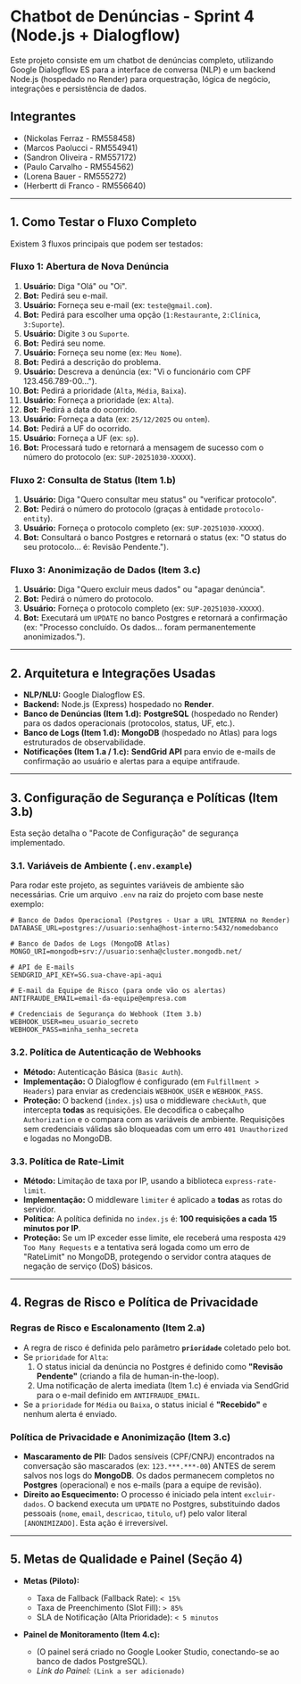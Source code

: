 # Chatbot de Denúncias - Sprint 4 (Node.js + Dialogflow)

Este projeto consiste em um chatbot de denúncias completo, utilizando Google Dialogflow ES para a interface de conversa (NLP) e um backend Node.js (hospedado no Render) para orquestração, lógica de negócio, integrações e persistência de dados.

## Integrantes

* (Nickolas Ferraz - RM558458)
* (Marcos Paolucci - RM554941)
* (Sandron Oliveira - RM557172)
* (Paulo Carvalho - RM554562)
* (Lorena Bauer - RM555272)
* (Herbertt di Franco - RM556640)

---

## 1. Como Testar o Fluxo Completo

Existem 3 fluxos principais que podem ser testados:

### Fluxo 1: Abertura de Nova Denúncia

1.  **Usuário:** Diga "Olá" ou "Oi".
2.  **Bot:** Pedirá seu e-mail.
3.  **Usuário:** Forneça seu e-mail (ex: `teste@gmail.com`).
4.  **Bot:** Pedirá para escolher uma opção (`1:Restaurante`, `2:Clínica`, `3:Suporte`).
5.  **Usuário:** Digite `3` ou `Suporte`.
6.  **Bot:** Pedirá seu nome.
7.  **Usuário:** Forneça seu nome (ex: `Meu Nome`).
8.  **Bot:** Pedirá a descrição do problema.
9.  **Usuário:** Descreva a denúncia (ex: "Vi o funcionário com CPF 123.456.789-00...").
10. **Bot:** Pedirá a prioridade (`Alta`, `Média`, `Baixa`).
11. **Usuário:** Forneça a prioridade (ex: `Alta`).
12. **Bot:** Pedirá a data do ocorrido.
13. **Usuário:** Forneça a data (ex: `25/12/2025` ou `ontem`).
14. **Bot:** Pedirá a UF do ocorrido.
15. **Usuário:** Forneça a UF (ex: `sp`).
16. **Bot:** Processará tudo e retornará a mensagem de sucesso com o número do protocolo (ex: `SUP-20251030-XXXXX`).

### Fluxo 2: Consulta de Status (Item 1.b)

1.  **Usuário:** Diga "Quero consultar meu status" ou "verificar protocolo".
2.  **Bot:** Pedirá o número do protocolo (graças à entidade `protocolo-entity`).
3.  **Usuário:** Forneça o protocolo completo (ex: `SUP-20251030-XXXXX`).
4.  **Bot:** Consultará o banco Postgres e retornará o status (ex: "O status do seu protocolo... é: Revisão Pendente.").

### Fluxo 3: Anonimização de Dados (Item 3.c)

1.  **Usuário:** Diga "Quero excluir meus dados" ou "apagar denúncia".
2.  **Bot:** Pedirá o número do protocolo.
3.  **Usuário:** Forneça o protocolo completo (ex: `SUP-20251030-XXXXX`).
4.  **Bot:** Executará um `UPDATE` no banco Postgres e retornará a confirmação (ex: "Processo concluído. Os dados... foram permanentemente anonimizados.").

---

## 2. Arquitetura e Integrações Usadas

* **NLP/NLU:** Google Dialogflow ES.
* **Backend:** Node.js (Express) hospedado no **Render**.
* **Banco de Denúncias (Item 1.d):** **PostgreSQL** (hospedado no Render) para os dados operacionais (protocolos, status, UF, etc.).
* **Banco de Logs (Item 1.d):** **MongoDB** (hospedado no Atlas) para logs estruturados de observabilidade.
* **Notificações (Item 1.a / 1.c):** **SendGrid API** para envio de e-mails de confirmação ao usuário e alertas para a equipe antifraude.

---

## 3. Configuração de Segurança e Políticas (Item 3.b)

Esta seção detalha o "Pacote de Configuração" de segurança implementado.

### 3.1. Variáveis de Ambiente (`.env.example`)
Para rodar este projeto, as seguintes variáveis de ambiente são necessárias. Crie um arquivo `.env` na raiz do projeto com base neste exemplo:

```.env
# Banco de Dados Operacional (Postgres - Usar a URL INTERNA no Render)
DATABASE_URL=postgres://usuario:senha@host-interno:5432/nomedobanco

# Banco de Dados de Logs (MongoDB Atlas)
MONGO_URI=mongodb+srv://usuario:senha@cluster.mongodb.net/

# API de E-mails
SENDGRID_API_KEY=SG.sua-chave-api-aqui

# E-mail da Equipe de Risco (para onde vão os alertas)
ANTIFRAUDE_EMAIL=email-da-equipe@empresa.com

# Credenciais de Segurança do Webhook (Item 3.b)
WEBHOOK_USER=meu_usuario_secreto
WEBHOOK_PASS=minha_senha_secreta
```

### 3.2. Política de Autenticação de Webhooks
* **Método:** Autenticação Básica (`Basic Auth`).
* **Implementação:** O Dialogflow é configurado (em `Fulfillment > Headers`) para enviar as credenciais `WEBHOOK_USER` e `WEBHOOK_PASS`.
* **Proteção:** O backend (`index.js`) usa o middleware `checkAuth`, que intercepta **todas** as requisições. Ele decodifica o cabeçalho `Authorization` e o compara com as variáveis de ambiente. Requisições sem credenciais válidas são bloqueadas com um erro `401 Unauthorized` e logadas no MongoDB.

### 3.3. Política de Rate-Limit
* **Método:** Limitação de taxa por IP, usando a biblioteca `express-rate-limit`.
* **Implementação:** O middleware `limiter` é aplicado a **todas** as rotas do servidor.
* **Política:** A política definida no `index.js` é: **100 requisições a cada 15 minutos por IP**.
* **Proteção:** Se um IP exceder esse limite, ele receberá uma resposta `429 Too Many Requests` e a tentativa será logada como um erro de "RateLimit" no MongoDB, protegendo o servidor contra ataques de negação de serviço (DoS) básicos.

---

## 4. Regras de Risco e Política de Privacidade

### Regras de Risco e Escalonamento (Item 2.a)

* A regra de risco é definida pelo parâmetro **`prioridade`** coletado pelo bot.
* Se `prioridade` for `Alta`:
    1.  O status inicial da denúncia no Postgres é definido como **"Revisão Pendente"** (criando a fila de human-in-the-loop).
    2.  Uma notificação de alerta imediata (Item 1.c) é enviada via SendGrid para o e-mail definido em `ANTIFRAUDE_EMAIL`.
* Se a `prioridade` for `Média` ou `Baixa`, o status inicial é **"Recebido"** e nenhum alerta é enviado.

### Política de Privacidade e Anonimização (Item 3.c)

* **Mascaramento de PII:** Dados sensíveis (CPF/CNPJ) encontrados na conversação são mascarados (ex: `123.***.***-00`) ANTES de serem salvos nos logs do **MongoDB**. Os dados permanecem completos no **Postgres** (operacional) e nos e-mails (para a equipe de revisão).
* **Direito ao Esquecimento:** O processo é iniciado pela intent `excluir-dados`. O backend executa um `UPDATE` no Postgres, substituindo dados pessoais (`nome`, `email`, `descricao`, `titulo`, `uf`) pelo valor literal `[ANONIMIZADO]`. Esta ação é irreversível.

---

## 5. Metas de Qualidade e Painel (Seção 4)

* **Metas (Piloto):**
    * Taxa de Fallback (Fallback Rate): `< 15%`
    * Taxa de Preenchimento (Slot Fill): `> 85%`
    * SLA de Notificação (Alta Prioridade): `< 5 minutos`

* **Painel de Monitoramento (Item 4.c):**
    * (O painel será criado no Google Looker Studio, conectando-se ao banco de dados PostgreSQL).
    * *Link do Painel:* `(Link a ser adicionado)`